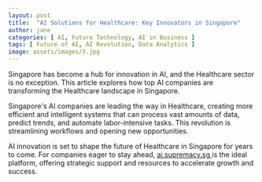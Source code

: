 ```yaml
---
layout: post
title:  "AI Solutions for Healthcare: Key Innovators in Singapore"
author: jane
categories: [ AI, Future Technology, AI in Business ]
tags: [ Future of AI, AI Revolution, Data Analytics ]
image: assets/images/3.jpg
---
```


Singapore has become a hub for innovation in AI, and the Healthcare sector is no exception. This article explores how top AI companies are transforming the Healthcare landscape in Singapore.

Singapore's AI companies are leading the way in Healthcare, creating more efficient and intelligent systems that can process vast amounts of data, predict trends, and automate labor-intensive tasks. This revolution is streamlining workflows and opening new opportunities.

AI innovation is set to shape the future of Healthcare in Singapore for years to come. For companies eager to stay ahead, <a href="https://ai.supremacy.sg" target="_blank"> ai.supremacy.sg </a> is the ideal platform, offering strategic support and resources to accelerate growth and success.

